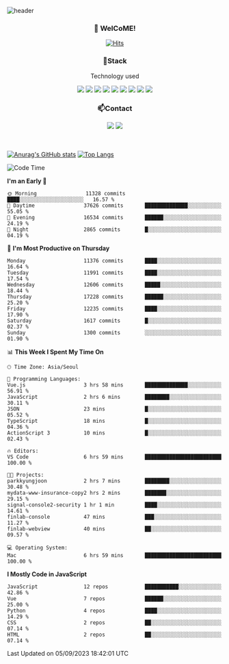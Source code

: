 ![header](https://capsule-render.vercel.app/api?type=waving&color=gradient&height=200&text=Kyungjoon&fontAlign=70&fontAlignY=40&animation=twinkling)

<h3 align="center">👋 WelCoME!</h3>

<div align=center>
  
[![Hits](https://hits.seeyoufarm.com/api/count/incr/badge.svg?url=https%3A%2F%2Fgithub.com%2Fuvula6921&count_bg=%2322BAC9&title_bg=%23827F7F&icon=iconify.svg&icon_color=%2325A27F&title=visits&edge_flat=false)](https://hits.seeyoufarm.com)
  
</div>
<h3 align="center">📌Stack</h3>
<p align="center">Technology used</p>
<div align="center"><img src="https://img.shields.io/badge/HTML5-E34F26?style=flat-square&logo=HTML5&logoColor=white"></img> <img src="https://img.shields.io/badge/CSS3-0A84FF?style=flat-square&logo=CSS3&logoColor=white"></img> <img src="https://img.shields.io/badge/JavaScript-FFCD11?style=flat-square&logo=JavaScript&logoColor=white"></img> <img src="https://img.shields.io/badge/React-00BCF6?style=flat-square&logo=React&logoColor=white"></img> <img src="https://img.shields.io/badge/jQuery-3655FF?style=flat-square&logo=jQuery&logoColor=white"></img> <img src="https://img.shields.io/badge/Ruby-E0115F?style=flat-square&logo=Ruby&logoColor=white"></img> <img src="https://img.shields.io/badge/Python-4B8BBE?style=flat-square&logo=Python&logoColor=white"></img> <img src="https://img.shields.io/badge/Vue-4FC08D?style=flat-square&logo=Vue.js&logoColor=white"></img> <img src="https://img.shields.io/badge/Nuxt-00DC82?style=flat-square&logo=Nuxt.js&logoColor=white"></img></div>

<h3 align="center">📫Contact</h3>
<div align="center"><a href="https://velog.io/@uvula6921/"><img src="https://img.shields.io/badge/Blog-20c997?style=flat-square&logo=V&logoColor=white"/></a> <a href="pkj6921@gmail.com"><img src="https://img.shields.io/badge/Gmail-EA4335?style=flat-square&logo=Gmail&logoColor=white"/></a></div>
<br>
<br>

[![Anurag's GitHub stats](https://github-readme-stats.vercel.app/api?username=uvula6921&hide=stars,issues&show_icons=true&count_private=true&theme=tokyonight)](https://github.com/anuraghazra/github-readme-stats)
[![Top Langs](https://github-readme-stats.vercel.app/api/top-langs/?username=uvula6921&hide=css,jupyter%20notebook,html&exclude_repo=uvula6921,uvula6921.github.io&layout=compact&langs_count=8)](https://github.com/anuraghazra/github-readme-stats)

<!--START_SECTION:waka-->
![Code Time](http://img.shields.io/badge/Code%20Time-1%2C817%20hrs%2054%20mins-blue)

**I'm an Early 🐤** 

```text
🌞 Morning                11328 commits       ████░░░░░░░░░░░░░░░░░░░░░   16.57 % 
🌆 Daytime                37626 commits       ██████████████░░░░░░░░░░░   55.05 % 
🌃 Evening                16534 commits       ██████░░░░░░░░░░░░░░░░░░░   24.19 % 
🌙 Night                  2865 commits        █░░░░░░░░░░░░░░░░░░░░░░░░   04.19 % 
```
📅 **I'm Most Productive on Thursday** 

```text
Monday                   11376 commits       ████░░░░░░░░░░░░░░░░░░░░░   16.64 % 
Tuesday                  11991 commits       ████░░░░░░░░░░░░░░░░░░░░░   17.54 % 
Wednesday                12606 commits       █████░░░░░░░░░░░░░░░░░░░░   18.44 % 
Thursday                 17228 commits       ██████░░░░░░░░░░░░░░░░░░░   25.20 % 
Friday                   12235 commits       ████░░░░░░░░░░░░░░░░░░░░░   17.90 % 
Saturday                 1617 commits        █░░░░░░░░░░░░░░░░░░░░░░░░   02.37 % 
Sunday                   1300 commits        ░░░░░░░░░░░░░░░░░░░░░░░░░   01.90 % 
```


📊 **This Week I Spent My Time On** 

```text
🕑︎ Time Zone: Asia/Seoul

💬 Programming Languages: 
Vue.js                   3 hrs 58 mins       ██████████████░░░░░░░░░░░   56.91 % 
JavaScript               2 hrs 6 mins        ████████░░░░░░░░░░░░░░░░░   30.11 % 
JSON                     23 mins             █░░░░░░░░░░░░░░░░░░░░░░░░   05.52 % 
TypeScript               18 mins             █░░░░░░░░░░░░░░░░░░░░░░░░   04.36 % 
ActionScript 3           10 mins             █░░░░░░░░░░░░░░░░░░░░░░░░   02.43 % 

🔥 Editors: 
VS Code                  6 hrs 59 mins       █████████████████████████   100.00 % 

🐱‍💻 Projects: 
parkkyungjoon            2 hrs 7 mins        ████████░░░░░░░░░░░░░░░░░   30.48 % 
mydata-www-insurance-copy2 hrs 2 mins        ███████░░░░░░░░░░░░░░░░░░   29.15 % 
signal-console2-security 1 hr 1 min          ████░░░░░░░░░░░░░░░░░░░░░   14.61 % 
finlab-console           47 mins             ███░░░░░░░░░░░░░░░░░░░░░░   11.27 % 
finlab-webview           40 mins             ██░░░░░░░░░░░░░░░░░░░░░░░   09.57 % 

💻 Operating System: 
Mac                      6 hrs 59 mins       █████████████████████████   100.00 % 
```

**I Mostly Code in JavaScript** 

```text
JavaScript               12 repos            ███████████░░░░░░░░░░░░░░   42.86 % 
Vue                      7 repos             ██████░░░░░░░░░░░░░░░░░░░   25.00 % 
Python                   4 repos             ████░░░░░░░░░░░░░░░░░░░░░   14.29 % 
CSS                      2 repos             ██░░░░░░░░░░░░░░░░░░░░░░░   07.14 % 
HTML                     2 repos             ██░░░░░░░░░░░░░░░░░░░░░░░   07.14 % 
```




 Last Updated on 05/09/2023 18:42:01 UTC
<!--END_SECTION:waka-->
